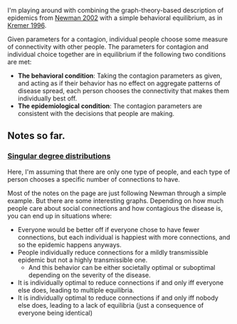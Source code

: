 

I'm playing around with combining 
the graph-theory-based description of epidemics 
from [Newman 2002](https://journals.aps.org/pre/pdf/10.1103/PhysRevE.66.016128)
with a simple behavioral equilibrium, 
as in [Kremer 1996](https://academic.oup.com/qje/article-pdf/111/2/549/5460782/111-2-549.pdf).

Given parameters for a contagion, individual people choose some measure of connectivity with other people. The parameters for contagion and individual choice together are in equilibrium if the following two conditions are met:

- **The behavioral condition**: Taking the contagion parameters as given, and acting as if their behavior has no effect on aggregate patterns of disease spread, each person chooses the connectivity that makes them individually best off.
- **The epidemiological condition**: The contagion parameters are consistent with the decisions that people are making.



## Notes so far.

### [Singular degree distributions](discrete-timeless-newman-style-connections)

Here, I'm assuming that there are only one type of people, and each type of person chooses a specific number of connections to have.

Most of the notes on the page are just following Newman through a simple example. 
But there are some interesting graphs. 
Depending on how much people care about social connections and how contagious the disease is, you can end up in situations where:

- Everyone would be better off if everyone chose to have fewer connections, but each individual is happiest with more connections, and so the epidemic happens anyways.
- People individually reduce connections for a mildly transmissible epidemic but not a highly transmissible one.
    - And this behavior can be either societally optimal or suboptimal depending on the severity of the disease.
- It is individually optimal to reduce connections if and only iff everyone else does, leading to multiple equilibria.
- It is individually optimal to reduce connections if and only iff nobody else does, leading to a lack of equilibria (just a consequence of everyone being identical)





